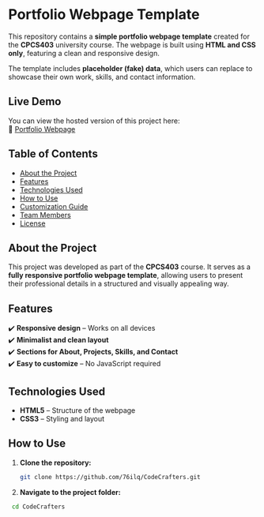 # **Portfolio Webpage Template**  

This repository contains a **simple portfolio webpage template** created for the **CPCS403** university course. The webpage is built using **HTML and CSS only**, featuring a clean and responsive design.  

The template includes **placeholder (fake) data**, which users can replace to showcase their own work, skills, and contact information.  

## **Live Demo**  
You can view the hosted version of this project here:  
🔗 [Portfolio Webpage](https://76ilq.github.io/CodeCrafters/)  

## **Table of Contents**  
- [About the Project](#about-the-project)  
- [Features](#features)  
- [Technologies Used](#technologies-used)  
- [How to Use](#how-to-use)  
- [Customization Guide](#customization-guide)  
- [Team Members](#team-members)  
- [License](#license) 

## **About the Project**  
This project was developed as part of the **CPCS403** course. It serves as a **fully responsive portfolio webpage template**, allowing users to present their professional details in a structured and visually appealing way.  

## **Features**  
✔️ **Responsive design** – Works on all devices  
✔️ **Minimalist and clean layout**  
✔️ **Sections for About, Projects, Skills, and Contact**  
✔️ **Easy to customize** – No JavaScript required  

## **Technologies Used**  
- **HTML5** – Structure of the webpage  
- **CSS3** – Styling and layout  

## **How to Use**  
1. **Clone the repository:**  
   ```bash
   git clone https://github.com/76ilq/CodeCrafters.git
2.	**Navigate to the project folder:**
  ```bash
   cd CodeCrafters
